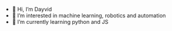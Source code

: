 - 👋 Hi, I’m Dayvid
- 👀 I’m interested in machine learning, robotics and automation
- 🌱 I’m currently learning python and JS

<!---
TheyBit26/TheyBit26 is a ✨ special ✨ repository because its `README.md` (this file) appears on your GitHub profile.
You can click the Preview link to take a look at your changes.
--->
